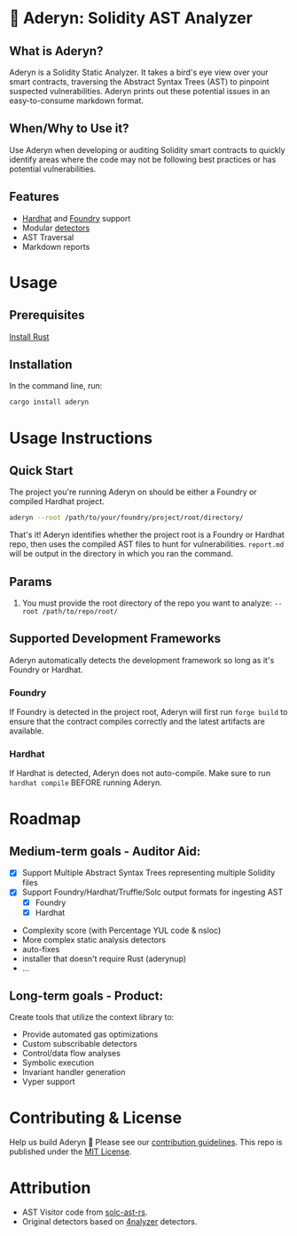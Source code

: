 # 🦜 Aderyn: Solidity AST Analyzer

## What is Aderyn?

Aderyn is a Solidity Static Analyzer. It takes a bird's eye view over your smart contracts, traversing the Abstract Syntax Trees (AST) to pinpoint suspected vulnerabilities. Aderyn prints out these potential issues in an easy-to-consume markdown format.

## When/Why to Use it?

Use Aderyn when developing or auditing Solidity smart contracts to quickly identify areas where the code may not be following best practices or has potential vulnerabilities.

## Features

* [Hardhat](https://hardhat.org/) and [Foundry](https://book.getfoundry.sh/) support
* Modular [detectors](./src/detect/)
* AST Traversal
* Markdown reports

# Usage

## Prerequisites

[Install Rust](https://www.rust-lang.org/tools/install)

## Installation

In the command line, run:
```sh
cargo install aderyn
```

# Usage Instructions

## Quick Start

The project you're running Aderyn on should be either a Foundry or compiled Hardhat project.

```sh
aderyn --root /path/to/your/foundry/project/root/directory/
```

That's it! Aderyn identifies whether the project root is a Foundry or Hardhat repo, then uses the compiled AST files to hunt for vulnerabilities. `report.md` will be output in the directory in which you ran the command.

## Params

1. You must provide the root directory of the repo you want to analyze:
`--root /path/to/repo/root/`

## Supported Development Frameworks

Aderyn automatically detects the development framework so long as it's Foundry or Hardhat. 

### Foundry

If Foundry is detected in the project root, Aderyn will first run `forge build` to ensure that the contract compiles correctly and the latest artifacts are available.

### Hardhat

If Hardhat is detected, Aderyn does not auto-compile. Make sure to run `hardhat compile` BEFORE running Aderyn. 

# Roadmap

## Medium-term goals - Auditor Aid:
* [x] Support Multiple Abstract Syntax Trees representing multiple Solidity files
* [x] Support Foundry/Hardhat/Truffle/Solc output formats for ingesting AST
  * [x] Foundry
  * [x] Hardhat
* Complexity score (with Percentage YUL code & nsloc)
* More complex static analysis detectors
* auto-fixes
* installer that doesn't require Rust (aderynup)
* ...

## Long-term goals - Product:
Create tools that utilize the context library to:
* Provide automated gas optimizations
* Custom subscribable detectors
* Control/data flow analyses
* Symbolic execution
* Invariant handler generation
* Vyper support

# Contributing & License

Help us build Aderyn 🦜 Please see our [contribution guidelines](./CONTRIBUTING.md).
This repo is published under the [MIT License](./LICENSE).

# Attribution
* AST Visitor code from [solc-ast-rs](https://github.com/hrkrshnn/solc-ast-rs).
* Original detectors based on [4nalyzer](https://github.com/Picodes/4naly3er) detectors.
